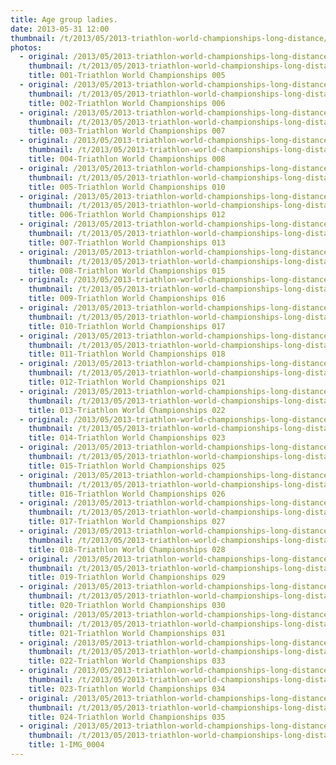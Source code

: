 ```yaml
---
title: Age group ladies.
date: 2013-05-31 12:00
thumbnail: /t/2013/05/2013-triathlon-world-championships-long-distance/31-05-2013-age-group-ladies-Bike-Rack-etc/001-triathlon-world-championships-005.jpg
photos:
  - original: /2013/05/2013-triathlon-world-championships-long-distance/31-05-2013-age-group-ladies-Bike-Rack-etc/001-triathlon-world-championships-005.jpg
    thumbnail: /t/2013/05/2013-triathlon-world-championships-long-distance/31-05-2013-age-group-ladies-Bike-Rack-etc/001-triathlon-world-championships-005.jpg
    title: 001-Triathlon World Championships 005
  - original: /2013/05/2013-triathlon-world-championships-long-distance/31-05-2013-age-group-ladies-Bike-Rack-etc/002-triathlon-world-championships-006.jpg
    thumbnail: /t/2013/05/2013-triathlon-world-championships-long-distance/31-05-2013-age-group-ladies-Bike-Rack-etc/002-triathlon-world-championships-006.jpg
    title: 002-Triathlon World Championships 006
  - original: /2013/05/2013-triathlon-world-championships-long-distance/31-05-2013-age-group-ladies-Bike-Rack-etc/003-triathlon-world-championships-007.jpg
    thumbnail: /t/2013/05/2013-triathlon-world-championships-long-distance/31-05-2013-age-group-ladies-Bike-Rack-etc/003-triathlon-world-championships-007.jpg
    title: 003-Triathlon World Championships 007
  - original: /2013/05/2013-triathlon-world-championships-long-distance/31-05-2013-age-group-ladies-Bike-Rack-etc/004-triathlon-world-championships-008.jpg
    thumbnail: /t/2013/05/2013-triathlon-world-championships-long-distance/31-05-2013-age-group-ladies-Bike-Rack-etc/004-triathlon-world-championships-008.jpg
    title: 004-Triathlon World Championships 008
  - original: /2013/05/2013-triathlon-world-championships-long-distance/31-05-2013-age-group-ladies-Bike-Rack-etc/005-triathlon-world-championships-010.jpg
    thumbnail: /t/2013/05/2013-triathlon-world-championships-long-distance/31-05-2013-age-group-ladies-Bike-Rack-etc/005-triathlon-world-championships-010.jpg
    title: 005-Triathlon World Championships 010
  - original: /2013/05/2013-triathlon-world-championships-long-distance/31-05-2013-age-group-ladies-Bike-Rack-etc/006-triathlon-world-championships-012.jpg
    thumbnail: /t/2013/05/2013-triathlon-world-championships-long-distance/31-05-2013-age-group-ladies-Bike-Rack-etc/006-triathlon-world-championships-012.jpg
    title: 006-Triathlon World Championships 012
  - original: /2013/05/2013-triathlon-world-championships-long-distance/31-05-2013-age-group-ladies-Bike-Rack-etc/007-triathlon-world-championships-013.jpg
    thumbnail: /t/2013/05/2013-triathlon-world-championships-long-distance/31-05-2013-age-group-ladies-Bike-Rack-etc/007-triathlon-world-championships-013.jpg
    title: 007-Triathlon World Championships 013
  - original: /2013/05/2013-triathlon-world-championships-long-distance/31-05-2013-age-group-ladies-Bike-Rack-etc/008-triathlon-world-championships-015.jpg
    thumbnail: /t/2013/05/2013-triathlon-world-championships-long-distance/31-05-2013-age-group-ladies-Bike-Rack-etc/008-triathlon-world-championships-015.jpg
    title: 008-Triathlon World Championships 015
  - original: /2013/05/2013-triathlon-world-championships-long-distance/31-05-2013-age-group-ladies-Bike-Rack-etc/009-triathlon-world-championships-016.jpg
    thumbnail: /t/2013/05/2013-triathlon-world-championships-long-distance/31-05-2013-age-group-ladies-Bike-Rack-etc/009-triathlon-world-championships-016.jpg
    title: 009-Triathlon World Championships 016
  - original: /2013/05/2013-triathlon-world-championships-long-distance/31-05-2013-age-group-ladies-Bike-Rack-etc/010-triathlon-world-championships-017.jpg
    thumbnail: /t/2013/05/2013-triathlon-world-championships-long-distance/31-05-2013-age-group-ladies-Bike-Rack-etc/010-triathlon-world-championships-017.jpg
    title: 010-Triathlon World Championships 017
  - original: /2013/05/2013-triathlon-world-championships-long-distance/31-05-2013-age-group-ladies-Bike-Rack-etc/011-triathlon-world-championships-018.jpg
    thumbnail: /t/2013/05/2013-triathlon-world-championships-long-distance/31-05-2013-age-group-ladies-Bike-Rack-etc/011-triathlon-world-championships-018.jpg
    title: 011-Triathlon World Championships 018
  - original: /2013/05/2013-triathlon-world-championships-long-distance/31-05-2013-age-group-ladies-Bike-Rack-etc/012-triathlon-world-championships-021.jpg
    thumbnail: /t/2013/05/2013-triathlon-world-championships-long-distance/31-05-2013-age-group-ladies-Bike-Rack-etc/012-triathlon-world-championships-021.jpg
    title: 012-Triathlon World Championships 021
  - original: /2013/05/2013-triathlon-world-championships-long-distance/31-05-2013-age-group-ladies-Bike-Rack-etc/013-triathlon-world-championships-022.jpg
    thumbnail: /t/2013/05/2013-triathlon-world-championships-long-distance/31-05-2013-age-group-ladies-Bike-Rack-etc/013-triathlon-world-championships-022.jpg
    title: 013-Triathlon World Championships 022
  - original: /2013/05/2013-triathlon-world-championships-long-distance/31-05-2013-age-group-ladies-Bike-Rack-etc/014-triathlon-world-championships-023.jpg
    thumbnail: /t/2013/05/2013-triathlon-world-championships-long-distance/31-05-2013-age-group-ladies-Bike-Rack-etc/014-triathlon-world-championships-023.jpg
    title: 014-Triathlon World Championships 023
  - original: /2013/05/2013-triathlon-world-championships-long-distance/31-05-2013-age-group-ladies-Bike-Rack-etc/015-triathlon-world-championships-025.jpg
    thumbnail: /t/2013/05/2013-triathlon-world-championships-long-distance/31-05-2013-age-group-ladies-Bike-Rack-etc/015-triathlon-world-championships-025.jpg
    title: 015-Triathlon World Championships 025
  - original: /2013/05/2013-triathlon-world-championships-long-distance/31-05-2013-age-group-ladies-Bike-Rack-etc/016-triathlon-world-championships-026.jpg
    thumbnail: /t/2013/05/2013-triathlon-world-championships-long-distance/31-05-2013-age-group-ladies-Bike-Rack-etc/016-triathlon-world-championships-026.jpg
    title: 016-Triathlon World Championships 026
  - original: /2013/05/2013-triathlon-world-championships-long-distance/31-05-2013-age-group-ladies-Bike-Rack-etc/017-triathlon-world-championships-027.jpg
    thumbnail: /t/2013/05/2013-triathlon-world-championships-long-distance/31-05-2013-age-group-ladies-Bike-Rack-etc/017-triathlon-world-championships-027.jpg
    title: 017-Triathlon World Championships 027
  - original: /2013/05/2013-triathlon-world-championships-long-distance/31-05-2013-age-group-ladies-Bike-Rack-etc/018-triathlon-world-championships-028.jpg
    thumbnail: /t/2013/05/2013-triathlon-world-championships-long-distance/31-05-2013-age-group-ladies-Bike-Rack-etc/018-triathlon-world-championships-028.jpg
    title: 018-Triathlon World Championships 028
  - original: /2013/05/2013-triathlon-world-championships-long-distance/31-05-2013-age-group-ladies-Bike-Rack-etc/019-triathlon-world-championships-029.jpg
    thumbnail: /t/2013/05/2013-triathlon-world-championships-long-distance/31-05-2013-age-group-ladies-Bike-Rack-etc/019-triathlon-world-championships-029.jpg
    title: 019-Triathlon World Championships 029
  - original: /2013/05/2013-triathlon-world-championships-long-distance/31-05-2013-age-group-ladies-Bike-Rack-etc/020-triathlon-world-championships-030.jpg
    thumbnail: /t/2013/05/2013-triathlon-world-championships-long-distance/31-05-2013-age-group-ladies-Bike-Rack-etc/020-triathlon-world-championships-030.jpg
    title: 020-Triathlon World Championships 030
  - original: /2013/05/2013-triathlon-world-championships-long-distance/31-05-2013-age-group-ladies-Bike-Rack-etc/021-triathlon-world-championships-031.jpg
    thumbnail: /t/2013/05/2013-triathlon-world-championships-long-distance/31-05-2013-age-group-ladies-Bike-Rack-etc/021-triathlon-world-championships-031.jpg
    title: 021-Triathlon World Championships 031
  - original: /2013/05/2013-triathlon-world-championships-long-distance/31-05-2013-age-group-ladies-Bike-Rack-etc/022-triathlon-world-championships-033.jpg
    thumbnail: /t/2013/05/2013-triathlon-world-championships-long-distance/31-05-2013-age-group-ladies-Bike-Rack-etc/022-triathlon-world-championships-033.jpg
    title: 022-Triathlon World Championships 033
  - original: /2013/05/2013-triathlon-world-championships-long-distance/31-05-2013-age-group-ladies-Bike-Rack-etc/023-triathlon-world-championships-034.jpg
    thumbnail: /t/2013/05/2013-triathlon-world-championships-long-distance/31-05-2013-age-group-ladies-Bike-Rack-etc/023-triathlon-world-championships-034.jpg
    title: 023-Triathlon World Championships 034
  - original: /2013/05/2013-triathlon-world-championships-long-distance/31-05-2013-age-group-ladies-Bike-Rack-etc/024-triathlon-world-championships-035.jpg
    thumbnail: /t/2013/05/2013-triathlon-world-championships-long-distance/31-05-2013-age-group-ladies-Bike-Rack-etc/024-triathlon-world-championships-035.jpg
    title: 024-Triathlon World Championships 035
  - original: /2013/05/2013-triathlon-world-championships-long-distance/31-05-2013-age-group-ladies-Bike-Rack-etc/1-img_0004.jpg
    thumbnail: /t/2013/05/2013-triathlon-world-championships-long-distance/31-05-2013-age-group-ladies-Bike-Rack-etc/1-img_0004.jpg
    title: 1-IMG_0004
---
```

